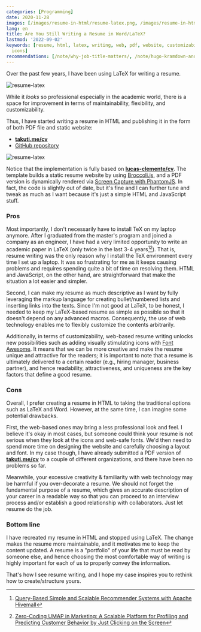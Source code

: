 ```yaml
---
categories: [Programming]
date: 2020-11-28
images: [/images/resume-in-html/resume-latex.png, /images/resume-in-html/resume-html.png]
lang: en
title: Are You Still Writing a Resume in Word/LaTeX?
lastmod: '2022-09-02'
keywords: [resume, html, latex, writing, web, pdf, website, customizability, tex,
  icons]
recommendations: [/note/why-job-title-matters/, /note/hugo-kramdown-and-katex/, /note/javascript-save-svg-as-image/]
---
```


Over the past few years, I have been using LaTeX for writing a resume. 

![resume-latex](/images/resume-in-html/resume-latex.png)

While it *looks* so professional especially in the academic world, there is a space for improvement in terms of maintainability, flexibility, and customizability.

Thus, I have started writing a resume in HTML and publishing it in the form of both PDF file and static website:

- **[takuti.me/cv](https://takuti.me/cv)**
- [GitHub repository](https://github.com/takuti/cv)

![resume-latex](/images/resume-in-html/resume-html.png)

Notice that the implementation is fully based on **[lucas-clemente/cv](https://github.com/lucas-clemente/cv)**. The template builds a static resume website by using [Broccoli.js](https://broccoli.build/), and a PDF version is dynamically rendered via [Screen Capture with PhantomJS](https://phantomjs.org/screen-capture.html). In fact, the code is slightly out of date, but it's fine and I can further tune and tweak as much as I want because it's just a simple HTML and JavaScript stuff.

### Pros

Most importantly, I don't necessarily have to install TeX on my laptop anymore. After I graduated from the master's program and joined a company as an engineer, I have had a very limited opportunity to write an academic paper in LaTeX (only twice in the last 3-4 years[^1][^2]). That is, resume writing was the only reason why I install the TeX environment every time I set up a laptop. It was so frustrating for me as it keeps causing problems and requires spending quite a bit of time on resolving them. HTML and JavaScript, on the other hand, are straightforward that make the situation a lot easier and simpler.

Second, I can make my resume as much descriptive as I want by fully leveraging the markup language for creating bullet/numbered lists and inserting links into the texts. Since I'm not good at LaTeX, to be honest, I needed to keep my LaTeX-based resume as simple as possible so that it doesn't depend on any advanced macros. Consequently, the use of web technology enables me to flexibly customize the contents arbitrarily.

Additionally, in terms of customizability, web-based resume writing unlocks new possibilities such as adding visually stimulating icons with [Font Awesome](https://fontawesome.com/). It means that we can be more creative and make the resume unique and attractive for the readers; it is important to note that a resume is ultimately delivered to a certain reader (e.g., hiring manager, business partner), and hence readability, attractiveness, and uniqueness are the key factors that define a good resume.

### Cons

Overall, I prefer creating a resume in HTML to taking the traditional options such as LaTeX and Word. However, at the same time, I can imagine some potential drawbacks.

First, the web-based ones may bring a less professional look and feel. I believe it's okay in most cases, but someone could think your resume is not serious when they look at the icons and web-safe fonts. We'd then need to spend more time on designing the website and carefully choosing a layout and font. In my case though, I have already submitted a PDF version of **[takuti.me/cv](https://takuti.me/cv)** to a couple of different organizations, and there have been no problems so far.

Meanwhile, your excessive creativity & familiarity with web technology may be harmful if you over-decorate a resume. We should not forget the fundamental purpose of a resume, which gives an accurate description of your career in a readable way so that you can proceed to an interview process and/or establish a good relationship with collaborators. Just let resume do the job.

### Bottom line

I have recreated my resume in HTML and stopped using LaTeX. The change makes the resume more maintainable, and it motivates me to keep the content updated. A resume is a "portfolio" of your life that must be read by someone else, and hence choosing the most comfortable way of writing is highly important for each of us to properly convey the information.

That's how I see resume writing, and I hope my case inspires you to rethink how to create/structure yours.

[^1]: [Query-Based Simple and Scalable Recommender Systems with Apache Hivemall](https://dl.acm.org/doi/10.1145/3240323.3241592)
[^2]: [Zero-Coding UMAP in Marketing: A Scalable Platform for Profiling and Predicting Customer Behavior by Just Clicking on the Screen](https://dl.acm.org/doi/10.1145/3314183.3324970)